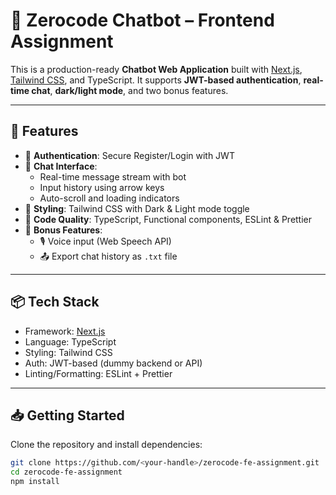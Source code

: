 # 🤖 Zerocode Chatbot – Frontend Assignment

This is a production-ready **Chatbot Web Application** built with [Next.js](https://nextjs.org), [Tailwind CSS](https://tailwindcss.com), and TypeScript. It supports **JWT-based authentication**, **real-time chat**, **dark/light mode**, and two bonus features.

---

## 🚀 Features

- 🔐 **Authentication**: Secure Register/Login with JWT
- 💬 **Chat Interface**:
  - Real-time message stream with bot
  - Input history using arrow keys
  - Auto-scroll and loading indicators
- 🎨 **Styling**: Tailwind CSS with Dark & Light mode toggle
- 🧼 **Code Quality**: TypeScript, Functional components, ESLint & Prettier
- 🌟 **Bonus Features**:
  - 🎙️ Voice input (Web Speech API)
  - 📤 Export chat history as `.txt` file

---

## 📦 Tech Stack

- Framework: [Next.js](https://nextjs.org)
- Language: TypeScript
- Styling: Tailwind CSS
- Auth: JWT-based (dummy backend or API)
- Linting/Formatting: ESLint + Prettier

---

## 📥 Getting Started

Clone the repository and install dependencies:

```bash
git clone https://github.com/<your-handle>/zerocode-fe-assignment.git
cd zerocode-fe-assignment
npm install

